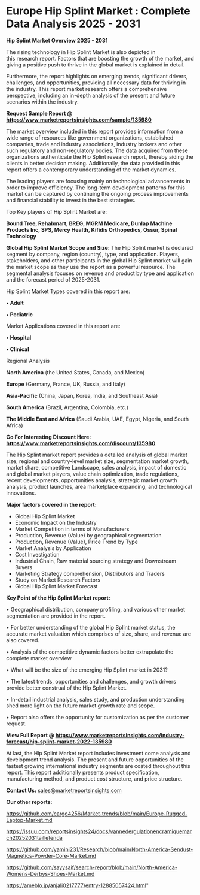 # Europe Hip Splint Market : Complete Data Analysis 2025 - 2031

<Strong> Hip Splint Market Overview 2025 - 2031</strong>

The rising technology in Hip Splint Market is also depicted in this research report. Factors that are boosting the growth of the market, and giving a positive push to thrive in the global market is explained in detail.

Furthermore, the report highlights on emerging trends, significant drivers, challenges, and opportunities, providing all necessary data for thriving in the industry. This report market research offers a comprehensive perspective, including an in-depth analysis of the present and future scenarios within the industry.

<strong>Request Sample Report @ <a href=https://www.marketreportsinsights.com/sample/135980>https://www.marketreportsinsights.com/sample/135980</a></strong>

The market overview included in this report provides information from a wide range of resources like government organizations, established companies, trade and industry associations, industry brokers and other such regulatory and non-regulatory bodies. The data acquired from these organizations authenticate the Hip Splint research report, thereby aiding the clients in better decision making. Additionally, the data provided in this report offers a contemporary understanding of the market dynamics.

The leading players are focusing mainly on technological advancements in order to improve efficiency. The long-term development patterns for this market can be captured by continuing the ongoing process improvements and financial stability to invest in the best strategies.

Top Key players of Hip Splint Market are:

<strong>Bound Tree, Rehabmart, BREG, MGRM Medicare, Dunlap Machine Products Inc, SPS, Mercy Health, Kifidis Orthopedics, Ossur, Spinal Technology</strong>

<strong><b>Global Hip Splint Market Scope and Size:</b></strong>
The Hip Splint market is declared segment by company, region (country), type, and application. Players, stakeholders, and other participants in the global Hip Splint market will gain the market scope as they use the report as a powerful resource. The segmental analysis focuses on revenue and product by type and application and the forecast period of 2025-2031.

Hip Splint Market Types covered in this report are:

<strong>• Adult

• Pediatric</strong>

Market Applications covered in this report are:

<strong>• Hospital

• Clinical</strong> 

Regional Analysis

<strong>North America</strong> (the United States, Canada, and Mexico)

<strong>Europe</strong> (Germany, France, UK, Russia, and Italy)

<strong>Asia-Pacific</strong> (China, Japan, Korea, India, and Southeast Asia)

<strong>South America</strong> (Brazil, Argentina, Colombia, etc.)

<strong>The Middle East and Africa</strong> (Saudi Arabia, UAE, Egypt, Nigeria, and South Africa)

<strong>Go For Interesting Discount Here: <a href=https://www.marketreportsinsights.com/discount/135980>https://www.marketreportsinsights.com/discount/135980</a></strong>

The Hip Splint market report provides a detailed analysis of global market size, regional and country-level market size, segmentation market growth, market share, competitive Landscape, sales analysis, impact of domestic and global market players, value chain optimization, trade regulations, recent developments, opportunities analysis, strategic market growth analysis, product launches, area marketplace expanding, and technological innovations.

<strong><b>Major factors covered in the report:</b></strong>
<ul>
  <li>Global Hip Splint Market </li>
  <li>Economic Impact on the Industry</li>
  <li>Market Competition in terms of Manufacturers</li>
  <li>Production, Revenue (Value) by geographical segmentation</li>
  <li>Production, Revenue (Value), Price Trend by Type</li>
  <li>Market Analysis by Application</li>
  <li>Cost Investigation</li>
  <li>Industrial Chain, Raw material sourcing strategy and Downstream Buyers</li>
  <li>Marketing Strategy comprehension, Distributors and Traders</li>
  <li>Study on Market Research Factors</li>
  <li>Global Hip Splint Market Forecast</li>
</ul>

<strong><b>Key Point of the Hip Splint Market report:</b></strong>

• Geographical distribution, company profiling, and various other market segmentation are provided in the report.

• For better understanding of the global Hip Splint market status, the accurate market valuation which comprises of size, share, and revenue are also covered.

• Analysis of the competitive dynamic factors better extrapolate the complete market overview

• What will be the size of the emerging Hip Splint market in 2031?

• The latest trends, opportunities and challenges, and growth drivers provide better construal of the Hip Splint Market.

• In-detail industrial analysis, sales study, and production understanding shed more light on the future market growth rate and scope.

• Report also offers the opportunity for customization as per the customer request.

<strong><b>View Full Report @ <a href=https://www.marketreportsinsights.com/industry-forecast/hip-splint-market-2022-135980>https://www.marketreportsinsights.com/industry-forecast/hip-splint-market-2022-135980</a></b></strong>


At last, the Hip Splint Market report includes investment come analysis and development trend analysis. The present and future opportunities of the fastest growing international industry segments are coated throughout this report. This report additionally presents product specification, manufacturing method, and product cost structure, and price structure.

<strong>Contact Us:</strong>
sales@marketreportsinsights.com

<strong>Our other reports:</strong>

<a href=https://github.com/cargo4256/Market-trends/blob/main/Europe-Rugged-Laptop-Market.md>https://github.com/cargo4256/Market-trends/blob/main/Europe-Rugged-Laptop-Market.md</a>

<a href=https://issuu.com/reportsinsights24/docs/vannedergulationencramiquemarch20252031tailletenda>https://issuu.com/reportsinsights24/docs/vannedergulationencramiquemarch20252031tailletenda</a>

<a href=https://github.com/yamini231/Research/blob/main/North-America-Sendust-Magnetics-Powder-Core-Market.md>https://github.com/yamini231/Research/blob/main/North-America-Sendust-Magnetics-Powder-Core-Market.md</a>

<a href=https://github.com/sayysaif/search-report/blob/main/North-America-Womens-Derbys-Shoes-Market.md>https://github.com/sayysaif/search-report/blob/main/North-America-Womens-Derbys-Shoes-Market.md</a>

<a href=https://ameblo.jp/anjali0217777/entry-12885057424.html>https://ameblo.jp/anjali0217777/entry-12885057424.html</a>"
